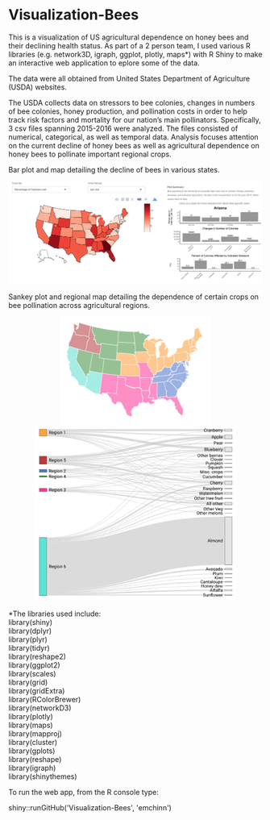 # Visualization-Bees
This is a visualization of US agricultural dependence on honey bees and their declining health status. As part of a 2 person team, I used various R libraries (e.g. network3D, igraph, ggplot, plotly, maps*) with R Shiny to make an interactive web application to eplore some of the data.

The data were all obtained from United States Department of Agriculture (USDA) websites. 
<a href="https://www.nass.usda.gov/Surveys/Guide_to_NASS_Surveys/Bee_and_Honey/"></a>
<a href="http://usda.mannlib.cornell.edu/MannUsda/viewDocumentInfo.do?documentID=1191"></a>
<a href="http://usda.mannlib.cornell.edu/MannUsda/viewDocumentInfo.do?documentID=2008"></a>


The USDA collects data on stressors to bee colonies, changes in numbers of bee colonies, honey production, and pollination costs in order to help track risk factors and mortality for our nation’s main pollinators. Specifically, 3 csv files spanning 2015-2016 were analyzed. The files consisted of numerical, categorical, as well as temporal data. Analysis focuses attention on the current decline of honey bees as well as agricultural dependence on honey bees to pollinate important regional crops. 

Bar plot and map detailing the decline of bees in various states.
<p align="center">
<img src="images/lost_colonies.png" width="800"/> 
</p>


Sankey plot and regional map detailing the dependence of certain crops on bee pollination across agricultural regions.
<p align="center">
<img src="images/region_map.png" width="300"/> <img src="images/sankey.png" width="400"/> 
</p>


\*The libraries used include:  
library(shiny)  
library(dplyr)  
library(plyr)  
library(tidyr)  
library(reshape2)  
library(ggplot2)  
library(scales)  
library(grid)  
library(gridExtra)  
library(RColorBrewer)  
library(networkD3)  
library(plotly)  
library(maps)  
library(mapproj)  
library(cluster)  
library(gplots)  
library(reshape)  
library(igraph)  
library(shinythemes)    

To run the web app, from the R console type:

shiny::runGitHub('Visualization-Bees', 'emchinn')

